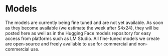 # Models

The models are currently being fine tuned and are not yet available. As soon as they become available (we estimate the week after S4x24), they will be posted here as well as in the Hugging Face models repository for easy access from platforms such as LM Studio. All fine-tuned models we create are open-source and freely available to use for commercial and non-commercial use.